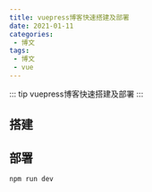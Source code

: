 ```yaml
---
title: vuepress博客快速搭建及部署
date: 2021-01-11
categories:
 - 博文
tags:
 - 博文
 - vue
---
```


::: tip
vuepress博客快速搭建及部署
:::
<!-- more -->

## 搭建
## 部署

```
npm run dev
```

